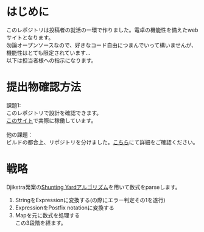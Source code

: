 # はじめに
このレポジトリは投稿者の就活の一環で作りました。電卓の機能性を備えたwebサイトとなります。<br>
勿論オープンソースなので、好きなコード自由につまんでいって構いませんが、機能性はとても限定されています...<br>
以下は担当者様への指示になります。<br>

# 提出物確認方法
課題1:<br>
このレポジトリで設計を確認できます。<br>
[このサイト](https://trueryob.github.io/Nangokusoft-assignment-1/)で実際に稼働しています。<br>
<br>
他の課題：<br>
ビルドの都合上、リポジトリを分けました。[こちら](https://github.com/TrueRyoB/Nangokusoft-assignment-other/blob/main/README.md)にて詳細をご確認ください。

# 戦略
Djikstra発案の[Shunting Yardアルゴリズム](https://compileralchemy.substack.com/p/step-by-step-parsing-of-mathematical)を用いて数式をparseします。<br>
1. StringをExpressionに変換する(の際にエラー判定その1を遂行) <br>
2. ExpressionをPostfix notationに変換する <br>
3. Mapを元に数式を処理する<br>
この3段階を経ます。<br>
